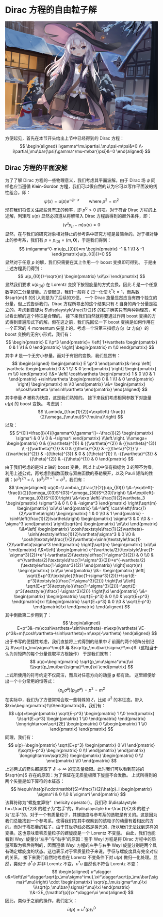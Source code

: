 # Dirac 方程的自由粒子解

![233](./Images/9.png)

方便起见，首先在本节开头给出上节中已经得到的 Dirac 方程：
    $$
    \begin{aligned}
        i\gamma^\mu\partial_\mu\psi-m\psi&=0
        \\-i\partial_\mu\bar{\psi}\gamma^\mu-m\bar{\psi}&=0
    \end{aligned}
    $$

## Dirac 方程的平面波解

为了了解 Dirac 方程的一些物理意义，我们考虑其平面波解。由于 Dirac 场 $\psi$ 同样也应当遵循 Klein-Gordon 方程，我们可以很自然的认为它可以写作平面波的线性组合，即：
    $$
        \psi(x)=u(p)e^{-ip·x}\qquad{\mathrm{where}}\:p^2=m^2
    $$
现在我们将仅关注那些具有正的频率，即 $p^0>0$ 的项。对于符合 Dirac 方程的上述解，列矩阵 $u(p)$ 显然必须遵从将解带入 Dirac 方程后得到的额外条件，即：
    $$
        (\gamma^\mu{p}_\mu-m)u(p)=0
    $$
显然，在与我们的研究对象相对静止的参考系中研究方程是最简单的。对于相对静止的参考系，我们有 $p=p_{(0)}=(m,\boldsymbol{0})$，于是我们得到：
    $$
        (m\gamma^0-m)u(p_{(0)})=m
        \begin{pmatrix}
            -1 & 1
            \\1 & -1
        \end{pmatrix}u(p_{(0)})=0
    $$
显然对于任意 $p$ 的解，我们只需要在其上作用一个 boost 变换即可得到。
于是由上述方程我们得到：
    $$
        u(p_{(0)})=\sqrt{m}
        \begin{pmatrix}
            \xi\\\xi
        \end{pmatrix}
    $$
显然我们要求 $u(p_{(0)})$ 在 Lorentz 变换下按照旋量的方式变换，因此 $\xi$ 是一个任意数字的二分量旋量。方便起见，我们一般将 $\xi$ 归一化使 $\xi^\dagger\xi=1$，而系数 $\sqrt{m}$ 的引入则是为了后续的方便。
一个 Dirac 旋量显然应当有四个独立的分量，但上式告诉我们，Dirac 方程所导出的这个结果只有 $\xi$ 自身的两个分量是独立的。考虑到自旋为 $\displaystyle\frac{1}{2}$ 的粒子确实只有两种物理态，可以看出解的这个特征是合理的。
接下来我们自然就将要通过作用 boost 变换的方式得到普遍形式下的解。但在这之前，我们先回忆一下 boost 变换是如何作用在一个正常的 4-momentum 矢量上的。考虑一个沿第三指标方向（$z$ 方向）的 boost 变换的无穷小形式，我们有：
    $$
        \begin{pmatrix}
            E
            \\p^3
        \end{pmatrix}=
        \left[
            1+\vartheta
            \begin{pmatrix}
                0 & 1
                \\1 & 0
            \end{pmatrix}
        \right]
        \begin{pmatrix}
            m
            \\0
        \end{pmatrix}
    $$
其中 $\vartheta$ 是一个无穷小参量。而对于有限的变换，我们显然有：
    $$
    \begin{aligned}
        \begin{pmatrix}
            E
            \\p^3
        \end{pmatrix}&=\exp
        \left[
            \vartheta
            \begin{pmatrix}
                0 & 1
                \\1 & 0
            \end{pmatrix}
        \right]
        \begin{pmatrix}
            m
            \\0
        \end{pmatrix}
        \\&=
        \left[
            \cosh\vartheta
            \begin{pmatrix}
                1 & 0
                \\0 & 1
            \end{pmatrix}
            +\sinh\vartheta
            \begin{pmatrix}
                0 & 1
                \\1 & 0
            \end{pmatrix}
        \right]
        \begin{pmatrix}
            m
            \\0
        \end{pmatrix}
        \\&=
        \begin{pmatrix}
            m\cosh\vartheta
            \\m\sinh\vartheta
        \end{pmatrix}
    \end{aligned}
    $$
其中参量 $\vartheta$ 被称为快度，这是我们熟知的。
接下来我们考虑相同参数下对旋量 $u(p)$ 的 boost 变换。
考虑到：
    $$
        \Lambda_{\frac{1}{2}}=\exp\left(-\frac{i}{2}\omega_{\mu\nu}S^{\mu\nu}\right)
    $$
以及：
    $$
        S^{0i}=\frac{i}{4}[\gamma^0,\gamma^i]=-\frac{i}{2}
            \begin{pmatrix}
                \sigma^i & 0 \\
                0 & -\sigma^i
            \end{pmatrix}
        \\\left.\right.
        \\\omega=
            \begin{pmatrix}
                0 & {{\vartheta}^{1}} & {{\vartheta}^{2}} & {{\vartheta}^{3}}
                \\ -{{\vartheta}^{1}} & 0 & {{\theta}^{3}} & -{{\theta}^{2}}
                \\ -{{\vartheta}^{2}} & -{{\theta}^{3}} & 0 & {{\theta}^{1}}
                \\ -{{\vartheta}^{3}} & {{\theta}^{2}} & -{{\theta}^{1}} & 0
            \end{pmatrix}
    $$
由于我们考虑的是沿 $z$ 轴的 boost 变换，所以上式中仅有指标为 $3$ 的项不为零。
利用上述公式，再考虑到指数函数与双曲函数的泰勒展开，以及 Pauli 矩阵的性质：$(\sigma^3)^{2n}=I$，$(\sigma^3)^{2n+1}=\sigma^3$，我们有：
    $$
    \begin{aligned}
        u(p)&=\Lambda_{\frac{1}{2}}u(p_{(0)})
        \\&=\exp\left(-\frac{i}{2}(\omega_{03}S^{03}+\omega_{30}S^{30})\right)
        \\&=\exp\left(-i\omega_{03}S^{03}\right)
        \\&=\exp
            \left[-\frac{1}{2}\vartheta_3
                \begin{pmatrix}
                    \sigma^3 & 0
                    \\ 0 & -\sigma^3
                \end{pmatrix}
            \right]\sqrt{m}
                \begin{pmatrix}
                    \xi\\\xi
                \end{pmatrix}
        \\&=\left[
                \cosh\left(\frac{1}{2}\vartheta\right)
                    \begin{pmatrix}
                        1 & 0
                        \\0 & 1
                    \end{pmatrix}
                -\sinh\left(\frac{1}{2}\vartheta\right)
                    \begin{pmatrix}
                        \sigma^3 & 0
                        \\0 & -\sigma^3
                    \end{pmatrix}
            \right]\sqrt{m}
                \begin{pmatrix}
                    \xi\\\xi
                \end{pmatrix}
        \\&=\left[
                \begin{pmatrix}
                    \cosh(\textstyle\frac{1}{2}\vartheta)-\sinh(\textstyle\frac{1}{2}\vartheta)\sigma^3 & 0
                    \\0 & \cosh(\textstyle\frac{1}{2}\vartheta)+\sinh(\textstyle\frac{1}{2}\vartheta)\sigma^3
                \end{pmatrix}
            \right]\sqrt{m}
                \begin{pmatrix}
                    \xi\\\xi
                \end{pmatrix}
        \\&=\left[
                \begin{pmatrix}
                    e^{\vartheta/2}(\textstyle\frac{1-\sigma^3}{2})+e^{-\vartheta/2}(\textstyle\frac{1+\sigma^3}{2}) & 0
                    \\0 & e^{\vartheta/2}(\textstyle\frac{1+\sigma^3}{2})+e^{-\vartheta/2}(\textstyle\frac{1-\sigma^3}{2})
                \end{pmatrix}
            \right]\sqrt{m}
                \begin{pmatrix}
                    \xi\\\xi
                \end{pmatrix}
        \\&=
            \begin{pmatrix}
                \left[
                    \sqrt{E+p^3}\textstyle{(\frac{1-\sigma^3}{2})}+\sqrt{E-p^3}\textstyle{(\frac{1+\sigma^3}{2})}
                \right]\xi
                \\\left[
                    \sqrt{E+p^3}\textstyle{(\frac{1+\sigma^3}{2})}+\sqrt{E-p^3}\textstyle{(\frac{1-\sigma^3}{2})}
                \right]\xi
            \end{pmatrix}
        \\&=
            \begin{pmatrix}
                \begin{pmatrix}
                    \sqrt{E-p^3} & 0
                    \\0 & \sqrt{E+p^3}
                \end{pmatrix}\xi
                \\\begin{pmatrix}
                    \sqrt{E+p^3} & 0
                    \\0 & \sqrt{E-p^3}
                \end{pmatrix}\xi
            \end{pmatrix}
    \end{aligned}
    $$
其中倒数第二步用到了：
    $$
    \begin{aligned}
        E+p^3&=m(\cosh\vartheta+\sinh\vartheta)=m\exp(\vartheta)
        \\E-p^3&=m(\cosh\vartheta-\sinh\vartheta)=m\exp(-\vartheta)
    \end{aligned}
    $$
出于书写的便捷性考虑，我们直接将上式得到的结果中 $\xi$ 前面的两个矩阵分别记为 $\sqrt{p_\mu\sigma^\mu}$ 与 $\sqrt{p_\mu\bar{\sigma}^\mu}$（这相当于认为对矩阵的每个分量做取平方根操作）
于是我们就有：
    $$
        u(p)=\begin{pmatrix}
                \sqrt{p_\mu\sigma^\mu}\xi
                \\\sqrt{p_\mu\bar{\sigma}^\mu}\xi
            \end{pmatrix}
    $$
上式所使用的符号约定不仅简洁，而且对任意方向的动量 $\mathbf{p}$ 都有效。
这里顺便给出一个十分常用的恒等式：
    $$
        (p_\mu\sigma^\mu)(p_\mu\bar{\sigma}^\mu)=p^2=m^2
    $$
在实际中，我们为了方便常常会取一些特殊的 $\xi$，比如 $\sigma^3$ 的本征态。带入 $\xi=\begin{pmatrix}1\\0\end{pmatrix}$，我们有：
    $$
        u(p)=\begin{pmatrix}
                \sqrt{E-p^3}
                    \begin{pmatrix}
                        1
                        \\0
                    \end{pmatrix}
                \\\sqrt{E+p^3}
                    \begin{pmatrix}
                        1
                        \\0
                    \end{pmatrix}
            \end{pmatrix}
        \longrightarrow\sqrt{2E}
            \begin{pmatrix}
                0
                \\\begin{pmatrix}
                    1
                    \\0
                \end{pmatrix}
            \end{pmatrix}
    $$
同理，我们有：
        $$
        u(p)=\begin{pmatrix}
                \sqrt{E+p^3}
                    \begin{pmatrix}
                        0
                        \\1
                    \end{pmatrix}
                \\\sqrt{E-p^3}
                    \begin{pmatrix}
                        0
                        \\1
                    \end{pmatrix}
            \end{pmatrix}
        \longrightarrow\sqrt{2E}
            \begin{pmatrix}
                \begin{pmatrix}
                    0
                    \\1
                \end{pmatrix}
                \\0
            \end{pmatrix}
    $$
上述两式的箭头都是取了 $\vartheta\rightarrow\infty$ 的无质量极限。此时我们可以看到前述的 $\sqrt{m}$ 存在的原因：为了保证在无质量极限下旋量不会发散。
上式所得到的两个矢量是如下算符的本征态：
    $$
        h\equiv\hat{p}\cdot\mathbf{S}=\frac{1}{2}\hat{p}_i
            \begin{pmatrix}
                \sigma^i & 0
                \\0 & \sigma^i
            \end{pmatrix}
    $$
该算符称为“螺旋度算符”（helicity operator）。我们称 $\displaystyle h=+\frac{1}{2}$ 的粒子为“右手”的，$\displaystyle h=-\frac{1}{2}$ 的粒子为“左手”的。对于一个有质量粒子，其螺旋度与参考系的选取是有关的。这是因为我们总能找到一个参考系，使得我们在其中观察到的该粒子的动量有着相反的方向。而对于零质量的粒子，由于其世界线必然是类光的，所以我们无法找到这样的变换。这也意味着零质量粒子的螺旋度是一个 Lorentz 不变量。
由此，我们也能看到 Weyl 旋量分“左手”与“右手”的原因：鉴于 Weyl 方程是将 Dirac 方程中的质量项取为零后得到的，因而遵循 Weyl 方程的左手与右手 Weyl 旋量分别是两个具有确定螺旋度的状态。这也表示对于零质量粒子来说，手征与螺旋度具有完全对应的关系。
接下来我们自然地考虑在 Lorentz 不变条件下对 $u(p)$ 做归一化处理。显然，类似于 $\psi^\dagger\psi$ 并非 Lorentz 不变，$u^\dagger u$ 自然也不符合 Lorentz 不变：
    $$
        \begin{aligned}
            u^\dagger u&=\left(\xi^\dagger\sqrt{p_\mu\sigma^\mu},\xi^\dagger\sqrt{p_\mu\bar{\sigma}^\mu}\right)
            \cdot
                \begin{pmatrix}
                    \sqrt{p_\mu\sigma^\mu}\xi
                    \\\sqrt{p_\mu\bar{\sigma}^\mu}\xi
                \end{pmatrix}
            \\&=2E_{\mathbf{p}}\xi^\dagger\xi
        \end{aligned}
    $$
因此，类似于之前的操作，我们定义：
    $$
        \bar{u}(p)=u^\dagger(p)\gamma^0
    $$
